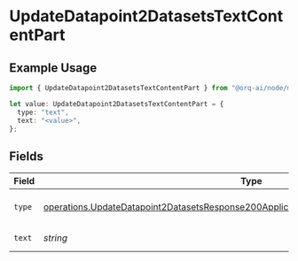 # UpdateDatapoint2DatasetsTextContentPart

## Example Usage

```typescript
import { UpdateDatapoint2DatasetsTextContentPart } from "@orq-ai/node/models/operations";

let value: UpdateDatapoint2DatasetsTextContentPart = {
  type: "text",
  text: "<value>",
};
```

## Fields

| Field                                                                                                                                                                                          | Type                                                                                                                                                                                           | Required                                                                                                                                                                                       | Description                                                                                                                                                                                    |
| ---------------------------------------------------------------------------------------------------------------------------------------------------------------------------------------------- | ---------------------------------------------------------------------------------------------------------------------------------------------------------------------------------------------- | ---------------------------------------------------------------------------------------------------------------------------------------------------------------------------------------------- | ---------------------------------------------------------------------------------------------------------------------------------------------------------------------------------------------- |
| `type`                                                                                                                                                                                         | [operations.UpdateDatapoint2DatasetsResponse200ApplicationJSONResponseBodyMessagesType](../../models/operations/updatedatapoint2datasetsresponse200applicationjsonresponsebodymessagestype.md) | :heavy_check_mark:                                                                                                                                                                             | The type of the content part.                                                                                                                                                                  |
| `text`                                                                                                                                                                                         | *string*                                                                                                                                                                                       | :heavy_check_mark:                                                                                                                                                                             | The text content.                                                                                                                                                                              |
